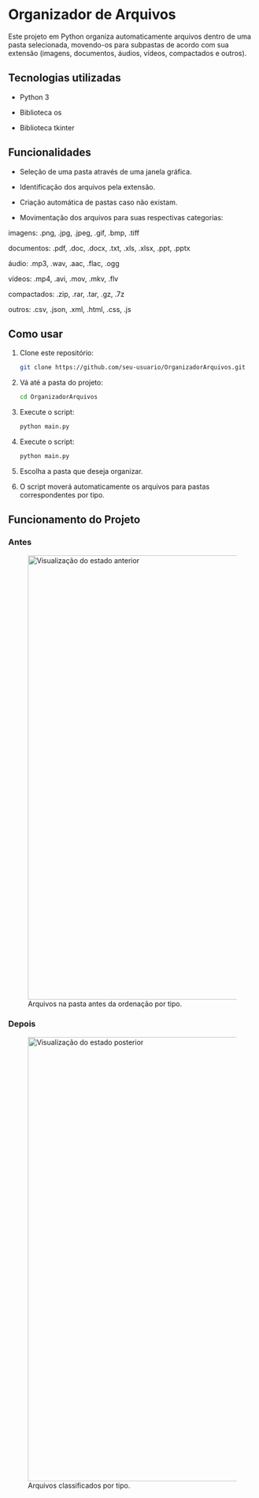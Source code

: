# Organizador de Arquivos  

Este projeto em Python organiza automaticamente arquivos dentro de uma pasta selecionada, movendo-os para subpastas de acordo com sua extensão (imagens, documentos, áudios, vídeos, compactados e outros).

## Tecnologias utilizadas

- Python 3

- Biblioteca os

- Biblioteca tkinter

## Funcionalidades

- Seleção de uma pasta através de uma janela gráfica.

- Identificação dos arquivos pela extensão.

- Criação automática de pastas caso não existam.

- Movimentação dos arquivos para suas respectivas categorias:

imagens: .png, .jpg, .jpeg, .gif, .bmp, .tiff

documentos: .pdf, .doc, .docx, .txt, .xls, .xlsx, .ppt, .pptx

áudio: .mp3, .wav, .aac, .flac, .ogg

vídeos: .mp4, .avi, .mov, .mkv, .flv

compactados: .zip, .rar, .tar, .gz, .7z

outros: .csv, .json, .xml, .html, .css, .js

## Como usar

1. Clone este repositório:

   ```bash
   git clone https://github.com/seu-usuario/OrganizadorArquivos.git

2. Vá até a pasta do projeto:

   ```bash
   cd OrganizadorArquivos

3. Execute o script:

   ```bash
   python main.py

4. Execute o script:

    ```bash
   python main.py

5. Escolha a pasta que deseja organizar.

6. O script moverá automaticamente os arquivos para pastas correspondentes por tipo.

## Funcionamento do Projeto

### Antes

<!-- markdownlint-disable MD033 -->
<figure>
    <img src="assets/Antes.png" alt="Visualização do estado anterior" width="900">
    <figcaption>Arquivos na pasta antes da ordenação por tipo.</figcaption>
</figure>
<!-- markdownlint-enable MD033 -->

### Depois

<!-- markdownlint-disable MD033 -->
   <figure>
        <img src="assets/Depois.png" alt="Visualização do estado posterior" width="900">
        <figcaption>Arquivos classificados por tipo.</figcaption>
    </figure>
</div>
<!-- markdownlint-disable MD033 -->
